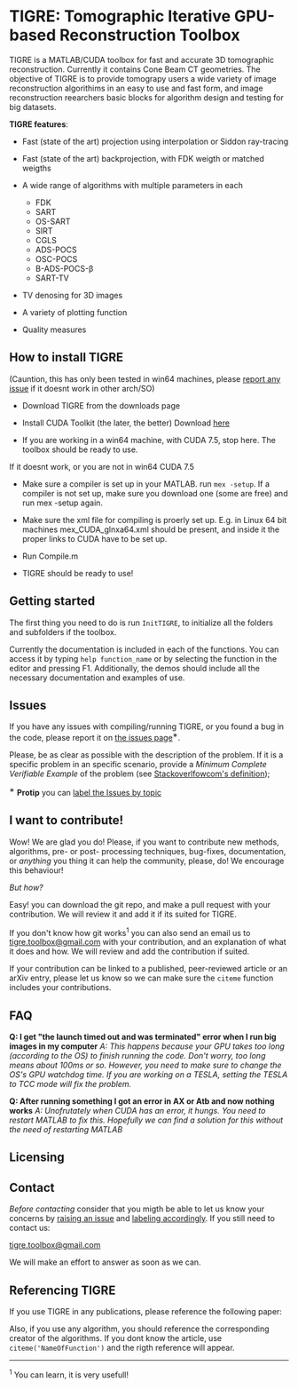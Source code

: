 TIGRE: Tomographic Iterative GPU-based Reconstruction Toolbox
======

TIGRE is a MATLAB/CUDA toolbox for fast and accurate 3D tomographic 
reconstruction. Currently it contains Cone Beam CT geometries. The
objective of TIGRE is to provide tomograpy users a wide variety of image 
reconstruction algorithims in an easy to use and fast form, and image 
reconstruction reearchers basic blocks for algorithm design and testing for
big datasets.

**TIGRE features**:

  - Fast (state of the art) projection using interpolation or Siddon ray-tracing

  - Fast (state of the art) backprojection, with FDK weigth or matched weigths

  - A wide range of algorithms with multiple parameters in each
      - FDK                    
      - SART                    
      - OS-SART                
      - SIRT                   
      - CGLS
      - ADS-POCS               
      - OSC-POCS              
      - B-ADS-POCS-&#946;       
      - SART-TV

  - TV denosing for 3D images

  - A variety of plotting function

  - Quality measures


## How to install TIGRE

(Cauntion, this has only been tested in win64 machines, please [report any 
issue][2] if it doesnt work in other arch/SO)
 
   - Download TIGRE from the downloads page
   
   - Install  CUDA Toolkit (the later, the better)
     Download [here][1]
   
   - If you are working in a win64 machine, with CUDA 7.5, stop here. The
     toolbox should be ready to use.

If it doesnt work, or you are not in win64 CUDA 7.5
   
   - Make sure a compiler is set up in your MATLAB. run `mex -setup`. If a 
     compiler is not set up, make sure you download one (some are free)
     and run mex -setup again.
   
   - Make sure the xml file for compiling is proerly set up. E.g. in Linux 64 bit machines
     mex_CUDA_glnxa64.xml should be present, and inside it the proper links to CUDA have to be set up.

   - Run Compile.m

   - TIGRE should be ready to use!

## Getting started


The first thing you need to do is run `InitTIGRE`, to initialize all the 
folders and subfolders if the toolbox.

Currently the documentation is included in each of the functions. You can access it 
by typing `help function_name` or by selecting the function in the editor and pressing F1.
Additionally, the demos should include all the necessary documentation and examples of use.

## Issues

If you have any issues with compiling/running TIGRE, or you found a bug in
the code, please report it on [the issues page][2]<sup>&#8727;</sup>.

Please, be as clear as  possible with the description of the problem.
If it is a specific problem in an specific scenario, provide a *Minimum 
Complete Verifiable Example* of the problem (see [Stackoverlfowcom's definition][3]);

<sup>&#8727;</sup> **Protip** you can [label the Issues by topic][4]

## I want to contribute! 

Wow! We are glad you do! Please, if you want to contribute new methods, 
algorithms, pre- or post- processing techniques, bug-fixes, documentation, or
*anything* you thing it can help the community, please, do! We encourage
this behaviour!

*But how?* 

Easy! you can download the git repo, and make a pull request with your 
contribution. We will review it and add it if its suited for TIGRE. 

If you don't know how git
works<sup>1</sup> you can also send an email us to tigre.toolbox@gmail.com 
with your contribution, and an explanation of what it does and how. We will
review and add the contribution if suited.

If your contribution can be linked to a published, peer-reviewed article or
an arXiv entry, please let us know so we can make sure the `citeme` function
includes your contributions.

## FAQ

**Q: I get "the launch timed out and was terminated" error when I run big images
in my computer**
*A: This happens because your GPU takes too long (according to the OS) to finish
running the code. Don't worry, too long means about 100ms or so. However, you need
to make sure to change the OS's GPU watchdog time. 
If you are working on a TESLA, setting the TESLA to TCC mode will fix the problem.*

**Q: After running something I got an error in AX or Atb and now nothing works**
*A: Unofrutately when CUDA has an error, it hungs. You need to restart MATLAB to fix
this. Hopefully we can find a solution for this without the need of restarting MATLAB*

## Licensing


## Contact

*Before contacting* consider that you migth be able to let us know your concerns by
[raising an issue][2] and [labeling accordingly][4]. If you still need to contact us:

tigre.toolbox@gmail.com

We will make an effort to answer as soon as we can.

## Referencing TIGRE

If you use TIGRE in any publications, please reference the following paper:



Also, if you use any algorithm, you should reference the corresponding creator
of the algorithms. If you dont know the article, use `citeme('NameOfFunction')`
and the rigth reference will appear.


---

<sup>1</sup> You can learn, it is very usefull!


[1]: https://developer.nvidia.com/cuda-downloads
[2]: https://github.com/AnderBiguri/TIGRE/issues
[3]: https://stackoverflow.com/help/mcve
[4]: https://help.github.com/articles/applying-labels-to-issues-and-pull-requests/
